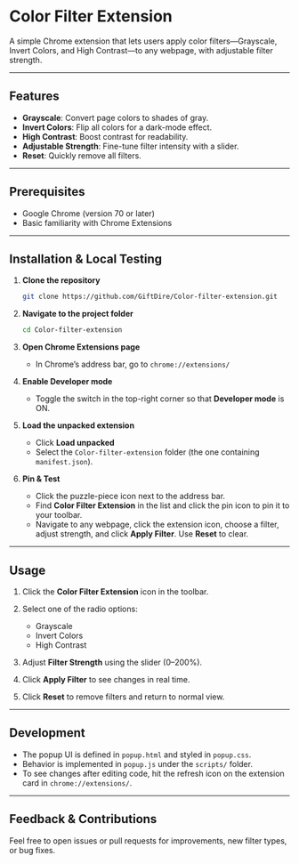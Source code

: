 # Color Filter Extension

A simple Chrome extension that lets users apply color filters—Grayscale, Invert Colors, and High Contrast—to any webpage, with adjustable filter strength.

---

## Features

* **Grayscale**: Convert page colors to shades of gray.
* **Invert Colors**: Flip all colors for a dark-mode effect.
* **High Contrast**: Boost contrast for readability.
* **Adjustable Strength**: Fine-tune filter intensity with a slider.
* **Reset**: Quickly remove all filters.

---

## Prerequisites

* Google Chrome (version 70 or later)
* Basic familiarity with Chrome Extensions

---

## Installation & Local Testing

1. **Clone the repository**

   ```bash
   git clone https://github.com/GiftDire/Color-filter-extension.git
   ```

2. **Navigate to the project folder**

   ```bash
   cd Color-filter-extension
   ```

3. **Open Chrome Extensions page**

   * In Chrome’s address bar, go to `chrome://extensions/`

4. **Enable Developer mode**

   * Toggle the switch in the top-right corner so that **Developer mode** is ON.

5. **Load the unpacked extension**

   * Click **Load unpacked**
   * Select the `Color-filter-extension` folder (the one containing `manifest.json`).

6. **Pin & Test**

   * Click the puzzle-piece icon next to the address bar.
   * Find **Color Filter Extension** in the list and click the pin icon to pin it to your toolbar.
   * Navigate to any webpage, click the extension icon, choose a filter, adjust strength, and click **Apply Filter**. Use **Reset** to clear.

---

## Usage

1. Click the **Color Filter Extension** icon in the toolbar.
2. Select one of the radio options:

   * Grayscale
   * Invert Colors
   * High Contrast
3. Adjust **Filter Strength** using the slider (0–200%).
4. Click **Apply Filter** to see changes in real time.
5. Click **Reset** to remove filters and return to normal view.

---

## Development

* The popup UI is defined in `popup.html` and styled in `popup.css`.
* Behavior is implemented in `popup.js` under the `scripts/` folder.
* To see changes after editing code, hit the refresh icon on the extension card in `chrome://extensions/`.

---

## Feedback & Contributions

Feel free to open issues or pull requests for improvements, new filter types, or bug fixes.
